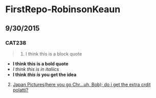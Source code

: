 # FirstRepo-RobinsonKeaun
## 9/30/2015
### CAT238
> 1.  I think this is a block quote
  - **I think this is a bold quote**
  - *I think this is in italiics*
  - **I think _this_ _is_ you get the  idea**
2. [Japan Pictures(here you go Chr...uh, Bob); do i get the extra crdit polatti?](https://www.dropbox.com/sh/yg7x8y1931bscre/NgoREx_Coj)
